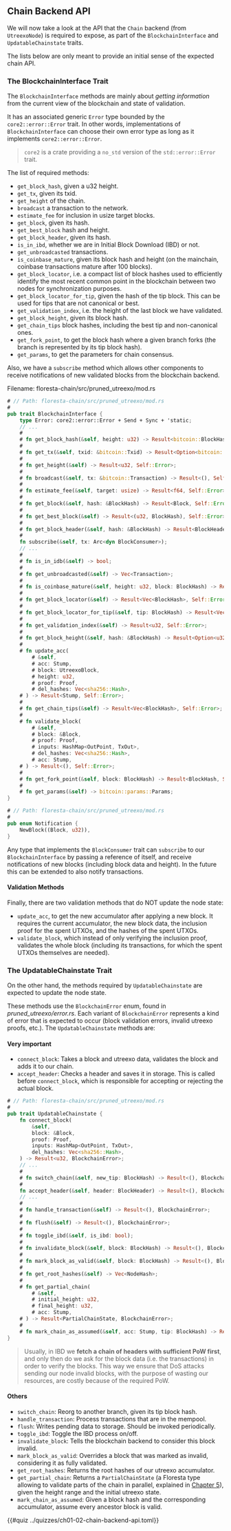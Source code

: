 ## Chain Backend API

We will now take a look at the API that the `Chain` backend (from `UtreexoNode`) is required to expose, as part of the `BlockchainInterface` and `UpdatableChainstate` traits.

The lists below are only meant to provide an initial sense of the expected chain API.

### The BlockchainInterface Trait
The `BlockchainInterface` methods are mainly about _getting information_ from the current view of the blockchain and state of validation.

It has an associated generic `Error` type bounded by the `core2::error::Error` trait. In other words, implementations of `BlockchainInterface` can choose their own error type as long as it implements `core2::error::Error`.
> `core2` is a crate providing a `no_std` version of the `std::error::Error` trait.

The list of required methods:

- `get_block_hash`, given a u32 height.
- `get_tx`, given its txid.
- `get_height` of the chain.
- `broadcast` a transaction to the network.
- `estimate_fee` for inclusion in usize target blocks.
- `get_block`, given its hash.
- `get_best_block` hash and height.
- `get_block_header`, given its hash.
- `is_in_ibd`, whether we are in Initial Block Download (IBD) or not.
- `get_unbroadcasted` transactions.
- `is_coinbase_mature`, given its block hash and height (on the mainchain, coinbase transactions mature after 100 blocks).
- `get_block_locator`, i.e. a compact list of block hashes used to efficiently identify the most recent common point in the blockchain between two nodes for synchronization purposes.
- `get_block_locator_for_tip`, given the hash of the tip block. This can be used for tips that are not canonical or best.
- `get_validation_index`, i.e. the height of the last block we have validated.
- `get_block_height`, given its block hash.
- `get_chain_tips` block hashes, including the best tip and non-canonical ones.
- `get_fork_point`, to get the block hash where a given branch forks (the branch is represented by its tip block hash).
- `get_params`, to get the parameters for chain consensus.

Also, we have a `subscribe` method which allows other components to receive notifications of new validated blocks from the blockchain backend.

Filename: floresta-chain/src/pruned_utreexo/mod.rs

```rust
# // Path: floresta-chain/src/pruned_utreexo/mod.rs
#
pub trait BlockchainInterface {
    type Error: core2::error::Error + Send + Sync + 'static;
    // ...
    #
    # fn get_block_hash(&self, height: u32) -> Result<bitcoin::BlockHash, Self::Error>;
    #
    # fn get_tx(&self, txid: &bitcoin::Txid) -> Result<Option<bitcoin::Transaction>, Self::Error>;
    #
    # fn get_height(&self) -> Result<u32, Self::Error>;
    #
    # fn broadcast(&self, tx: &bitcoin::Transaction) -> Result<(), Self::Error>;
    #
    # fn estimate_fee(&self, target: usize) -> Result<f64, Self::Error>;
    #
    # fn get_block(&self, hash: &BlockHash) -> Result<Block, Self::Error>;
    #
    # fn get_best_block(&self) -> Result<(u32, BlockHash), Self::Error>;
    #
    # fn get_block_header(&self, hash: &BlockHash) -> Result<BlockHeader, Self::Error>;
    #
    fn subscribe(&self, tx: Arc<dyn BlockConsumer>);
    // ...
    #
    # fn is_in_idb(&self) -> bool;
    #
    # fn get_unbroadcasted(&self) -> Vec<Transaction>;
    #
    # fn is_coinbase_mature(&self, height: u32, block: BlockHash) -> Result<bool, Self::Error>;
    #
    # fn get_block_locator(&self) -> Result<Vec<BlockHash>, Self::Error>;
    #
    # fn get_block_locator_for_tip(&self, tip: BlockHash) -> Result<Vec<BlockHash>, BlockchainError>;
    #
    # fn get_validation_index(&self) -> Result<u32, Self::Error>;
    #
    # fn get_block_height(&self, hash: &BlockHash) -> Result<Option<u32>, Self::Error>;
    #
    # fn update_acc(
        # &self,
        # acc: Stump,
        # block: UtreexoBlock,
        # height: u32,
        # proof: Proof,
        # del_hashes: Vec<sha256::Hash>,
    # ) -> Result<Stump, Self::Error>;
    #
    # fn get_chain_tips(&self) -> Result<Vec<BlockHash>, Self::Error>;
    #
    # fn validate_block(
        # &self,
        # block: &Block,
        # proof: Proof,
        # inputs: HashMap<OutPoint, TxOut>,
        # del_hashes: Vec<sha256::Hash>,
        # acc: Stump,
    # ) -> Result<(), Self::Error>;
    #
    # fn get_fork_point(&self, block: BlockHash) -> Result<BlockHash, Self::Error>;
    #
    # fn get_params(&self) -> bitcoin::params::Params;
}
```

```rust
# // Path: floresta-chain/src/pruned_utreexo/mod.rs
#
pub enum Notification {
    NewBlock((Block, u32)),
}
```

Any type that implements the `BlockConsumer` trait can `subscribe` to our `BlockchainInterface` by passing a reference of itself, and receive notifications of new blocks (including block data and height). In the future this can be extended to also notify transactions.

#### Validation Methods

Finally, there are two validation methods that do NOT update the node state:

- `update_acc`, to get the new accumulator after applying a new block. It requires the current accumulator, the new block data, the inclusion proof for the spent UTXOs, and the hashes of the spent UTXOs.
- `validate_block`, which instead of only verifying the inclusion proof, validates the whole block (including its transactions, for which the spent UTXOs themselves are needed).

### The UpdatableChainstate Trait
On the other hand, the methods required by `UpdatableChainstate` are expected to update the node state.

These methods use the `BlockchainError` enum, found in _pruned_utreexo/error.rs_. Each variant of `BlockchainError` represents a kind of error that is expected to occur (block validation errors, invalid utreexo proofs, etc.). The `UpdatableChainstate` methods are:

#### Very important
- `connect_block`: Takes a block and utreexo data, validates the block and adds it to our chain.
- `accept_header`: Checks a header and saves it in storage. This is called before `connect_block`, which is responsible for accepting or rejecting the actual block.

```rust
# // Path: floresta-chain/src/pruned_utreexo/mod.rs
#
pub trait UpdatableChainstate {
    fn connect_block(
        &self,
        block: &Block,
        proof: Proof,
        inputs: HashMap<OutPoint, TxOut>,
        del_hashes: Vec<sha256::Hash>,
    ) -> Result<u32, BlockchainError>;
    // ...
    #
    # fn switch_chain(&self, new_tip: BlockHash) -> Result<(), BlockchainError>;
    #
    fn accept_header(&self, header: BlockHeader) -> Result<(), BlockchainError>;
    // ...
    #
    # fn handle_transaction(&self) -> Result<(), BlockchainError>;
    #
    # fn flush(&self) -> Result<(), BlockchainError>;
    #
    # fn toggle_ibd(&self, is_ibd: bool);
    #
    # fn invalidate_block(&self, block: BlockHash) -> Result<(), BlockchainError>;
    #
    # fn mark_block_as_valid(&self, block: BlockHash) -> Result<(), BlockchainError>;
    #
    # fn get_root_hashes(&self) -> Vec<NodeHash>;
    #
    # fn get_partial_chain(
        # &self,
        # initial_height: u32,
        # final_height: u32,
        # acc: Stump,
    # ) -> Result<PartialChainState, BlockchainError>;
    #
    # fn mark_chain_as_assumed(&self, acc: Stump, tip: BlockHash) -> Result<bool, BlockchainError>;
}
```

> Usually, in IBD we **fetch a chain of headers with sufficient PoW first**, and only then do we ask for the block data (i.e. the transactions) in order to verify the blocks. This way we ensure that DoS attacks sending our node invalid blocks, with the purpose of wasting our resources, are costly because of the required PoW.

#### Others
- `switch_chain`: Reorg to another branch, given its tip block hash.
- `handle_transaction`: Process transactions that are in the mempool.
- `flush`: Writes pending data to storage. Should be invoked periodically.
- `toggle_ibd`: Toggle the IBD process on/off.
- `invalidate_block`: Tells the blockchain backend to consider this block invalid.
- `mark_block_as_valid`: Overrides a block that was marked as invalid, considering it as fully validated.
- `get_root_hashes`: Returns the root hashes of our utreexo accumulator.
- `get_partial_chain`: Returns a `PartialChainState` (a Floresta type allowing to validate parts of the chain in parallel, explained in [Chapter 5](ch05-00-advanced-chain-validation-methods.md)), given the height range and the initial utreexo state.
- `mark_chain_as_assumed`: Given a block hash and the corresponding accumulator, assume every ancestor block is valid.

{{#quiz ../quizzes/ch01-02-chain-backend-api.toml}}
